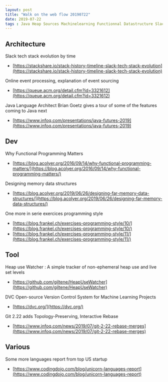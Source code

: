```yaml
---
layout: post
title: "Walk on the web flow 20190722"
date: 2019-07-22
tags : Java Heap Sources Machinelearning Functionnal Datastructure Slack Event Bus DVC Report
---
```


## Architecture  

Slack tech stack evolution by time    
* [https://stackshare.io/stack-history-timeline-slack-tech-stack-evolution](https://stackshare.io/stack-history-timeline-slack-tech-stack-evolution)    

Online event processing, explanation of event sourcing    
* [https://queue.acm.org/detail.cfm?id=3321612](https://queue.acm.org/detail.cfm?id=3321612)     

Java Language Architect Brian Goetz gives a tour of some of the features coming to Java next    
* [https://www.infoq.com/presentations/java-futures-2019](https://www.infoq.com/presentations/java-futures-2019)    

## Dev   

Why Functional Programming Matters     
* [https://blog.acolyer.org/2016/09/14/why-functional-programming-matters/](https://blog.acolyer.org/2016/09/14/why-functional-programming-matters/)     

Designing memory data structures     
* [https://blog.acolyer.org/2019/06/26/designing-far-memory-data-structures/](https://blog.acolyer.org/2019/06/26/designing-far-memory-data-structures/)     

One more in serie exercices programming style    
* [https://blog.frankel.ch/exercises-programming-style/10/](https://blog.frankel.ch/exercises-programming-style/10/)      
* [https://blog.frankel.ch/exercises-programming-style/11/](https://blog.frankel.ch/exercises-programming-style/11/)      

## Tool   

Heap use Watcher : A simple tracker of non-ephemeral heap use and live set levels     
* [https://github.com/giltene/HeapUseWatcher](https://github.com/giltene/HeapUseWatcher)     

DVC Open-source Version Control System for Machine Learning Projects    
* [https://dvc.org/](https://dvc.org/)      

Git 2.22 adds Topology-Preserving, Interactive Rebase    
* [https://www.infoq.com/news/2019/07/git-2-22-rebase-merges](https://www.infoq.com/news/2019/07/git-2-22-rebase-merges)     

## Various   

Some more languages report from top US startup    
* [https://www.codingdojo.com/blog/unicorn-languages-report](https://www.codingdojo.com/blog/unicorn-languages-report)    
